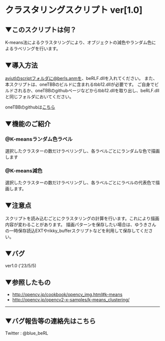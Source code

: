 # クラスタリングスクリプト ver[1.0]

## ▼このスクリプトは何？
K-means法によるクラスタリングにより、オブジェクトの減色やランダム色によるラベリングを行います。

## ▼導入方法
aviutlのscriptフォルダに@berls.anmを、beRLF.dllを入れてください。
また、本スクリプトは、oneTBBのビルドに含まれるtbb12.dllが必要です。
ご自身でビルドされるか、oneTBBのgithubページなどからtbb12.dllを取り出し、beRLF.dllと同じフォルダにおいてください。

oneTBBのgithubは[こちら](https://github.com/oneapi-src/oneTBB)

## ▼機能のご紹介
### @K-meansランダム色ラベル
選択したクラスターの数だけラベリングし、各ラベルごとにランダムな色で描画します

### @K-means減色
選択したクラスターの数だけラベリングし、各ラベルごとにラベルの代表色で描画します。

## ▼注意点
スクリプトを読み込むごとにクラスタリングの計算を行います。これにより描画内容が変わることがあります。
描画パターンを保存したい場合は、ゆうきさんの一時保存読込EXTやrikky_bufferスクリプトなどを利用して保存してください。

## ▼バグ
ver1.0 ('23/5/5)

## ▼参照したもの
- http://opencv.jp/cookbook/opencv_img.html#k-means
- http://opencv.jp/opencv2-x-samples/k-means_clustering/

---
## ▼バグ報告等の連絡先はこちら
Twitter : @blue_beRL
